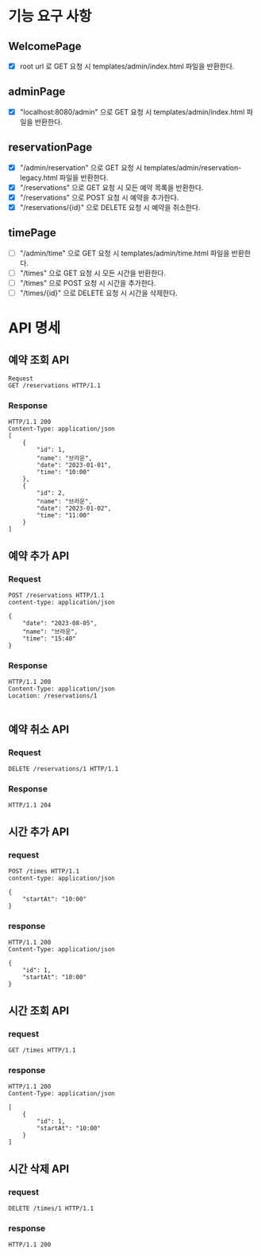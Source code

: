 # 기능 요구 사항

## WelcomePage

- [x] root url 로 GET 요청 시 templates/admin/index.html 파일을 반환한다.

## adminPage

- [x] "localhost:8080/admin" 으로 GET 요청 시 templates/admin/index.html 파일을 반환한다.

## reservationPage

- [x] "/admin/reservation" 으로 GET 요청 시 templates/admin/reservation-legacy.html 파일을 반환한다.
- [x] "/reservations" 으로 GET 요청 시 모든 예약 목록을 반환한다.
- [x] "/reservations" 으로 POST 요청 시 예약을 추가한다.
- [x] "/reservations/{id}" 으로 DELETE 요청 시 예약을 취소한다.

## timePage

- [ ] "/admin/time" 으로 GET 요청 시 templates/admin/time.html 파일을 반환한다.
- [ ] "/times" 으로 GET 요청 시 모든 시간을 반환한다.
- [ ] "/times" 으로 POST 요청 시 시간을 추가한다.
- [ ] "/times/{id}" 으로 DELETE 요청 시 시간을 삭제한다.

# API 명세

## 예약 조회 API

```http
Request
GET /reservations HTTP/1.1
```

### Response

```http
HTTP/1.1 200
Content-Type: application/json
[
    {
        "id": 1,
        "name": "브라운",
        "date": "2023-01-01",
        "time": "10:00"
    },
    {
        "id": 2,
        "name": "브라운",
        "date": "2023-01-02",
        "time": "11:00"
    }
]
```

## 예약 추가 API

### Request

```http
POST /reservations HTTP/1.1
content-type: application/json

{
    "date": "2023-08-05",
    "name": "브라운",
    "time": "15:40"
}
```

### Response

```http
HTTP/1.1 200
Content-Type: application/json
Location: /reservations/1


```

## 예약 취소 API

### Request

```http
DELETE /reservations/1 HTTP/1.1
```

### Response

```http
HTTP/1.1 204
```

## 시간 추가 API

### request

```http
POST /times HTTP/1.1
content-type: application/json

{
    "startAt": "10:00"
}
```

### response

```http
HTTP/1.1 200
Content-Type: application/json

{
    "id": 1,
    "startAt": "10:00"
}
```

## 시간 조회 API

### request

```http
GET /times HTTP/1.1
```

### response

```http
HTTP/1.1 200
Content-Type: application/json

[
    {
        "id": 1,
        "startAt": "10:00"
    }
]
```

## 시간 삭제 API

### request

```http
DELETE /times/1 HTTP/1.1
```

### response

```http
HTTP/1.1 200
```
